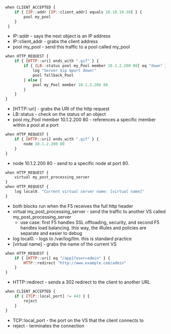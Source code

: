 ```js
when CLIENT_ACCEPTED {
    if { [IP::addr [IP::client_addr] equals 10.10.10.10] } {
        pool my_pool
    }
 }
```
- IP::addr - says the next object is an IP address
- IP::client_addr - grabs the client address
- pool my_pool - send this traffic to a pool called my_pool


```js
when HTTP_REQUEST {
    if { [HTTP::uri] ends_with ".gif" } {
        if { [LB::status pool my_Pool member 10.1.2.200 80] eq "down" } {
            log "Server $ip $port down!"
            pool fallback_Pool
        } else {
            pool my_Pool member 10.1.2.200 80
        }
    }
}
```
- \[HTTP::uri] - grabs the URI of the http request
- LB::status - check on the status of an object
- pool my_Pool member 10.1.2.200 80 - references a specific member within a pool at a port

```js
when HTTP_REQUEST {
    if { [HTTP::uri] ends_with ".gif" } {
        node 10.1.2.200 80
    }
}
```
- node 10.1.2.200 80 - send to a specific node at port 80. 

```js
when HTTP_REQUEST {
    virtual my_post_processing_server
}
when HTTP_REQUEST {
    log local0. "Current virtual server name: [virtual name]"
}
```
- both blocks run when the F5 receives the full http header
- virtual my_post_processing_server - send the traffic to another VS called my_post_processing_server
	- use case: first F5 handles SSL offloading, security, and second F5 handles load balancing. this way, the iRules and policies are separate and easier to debug
- log local0. - logs to /var/log/ltm. this is standard practice
- \[virtual name] - grabs the name of the current VS

```js
when HTTP_REQUEST {
    if { [HTTP::uri] eq "/app1?user=admin" } {
        HTTP::redirect "http://www.example.com/admin"
    }
}
```
- HTTP::redirect - sends a 302 redirect to the client to another URL
```js
when CLIENT_ACCEPTED {
    if { [TCP::local_port] != 443 } {
        reject
    }
}
```
- TCP::local_port - the port on the VS that the client connects to
- reject - terminates the connection

